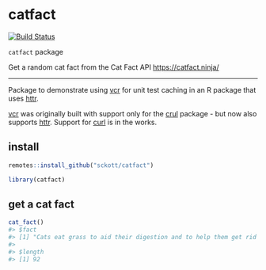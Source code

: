 catfact
=======



[![Build Status](https://travis-ci.org/sckott/catfact.svg?branch=master)](https://travis-ci.org/sckott/catfact)

`catfact` package

Get a random cat fact from the Cat Fact API <https://catfact.ninja/>


----

Package to demonstrate using [vcr][] for unit test caching in an R package that uses [httr][].

[vcr][] was originally built with support only for the [crul][] package - but now also supports [httr][]. Support for [curl][] is in the works.

## install


```r
remotes::install_github("sckott/catfact")
```


```r
library(catfact)
```

## get a cat fact


```r
cat_fact()
#> $fact
#> [1] "Cats eat grass to aid their digestion and to help them get rid of any fur in their stomachs."
#> 
#> $length
#> [1] 92
```


[vcr]: https://github.com/ropensci/vcr
[crul]: https://github.com/ropensci/crul
[httr]: https://github.com/r-lib/httr
[curl]: https://github.com/jeroen/curl
